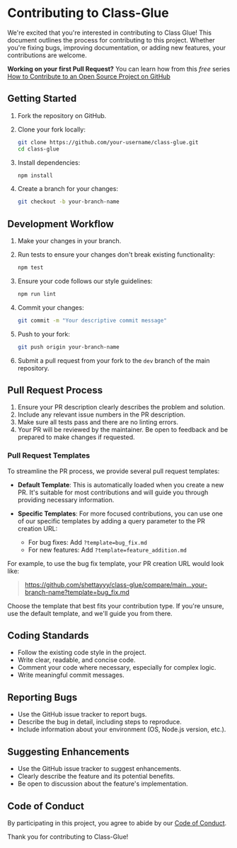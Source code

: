 # Contributing to Class-Glue

We're excited that you're interested in contributing to Class Glue! This document outlines the process for contributing to this project. Whether you're fixing bugs, improving documentation, or adding new features, your contributions are welcome.

**Working on your first Pull Request?** You can learn how from this *free* series [How to Contribute to an Open Source Project on GitHub](https://kcd.im/pull-request)

## Getting Started

1. Fork the repository on GitHub.
2. Clone your fork locally:

   ```bash
   git clone https://github.com/your-username/class-glue.git
   cd class-glue
   ```

3. Install dependencies:

   ```bash
   npm install
   ```

4. Create a branch for your changes:

   ```bash
   git checkout -b your-branch-name
   ```

## Development Workflow

1. Make your changes in your branch.
2. Run tests to ensure your changes don't break existing functionality:

   ```bash
   npm test
   ```

3. Ensure your code follows our style guidelines:

   ```bash
   npm run lint
   ```

4. Commit your changes:

   ```bash
   git commit -m "Your descriptive commit message"
   ```

5. Push to your fork:

   ```bash
   git push origin your-branch-name
   ```

6. Submit a pull request from your fork to the `dev` branch of the main repository.

## Pull Request Process

1. Ensure your PR description clearly describes the problem and solution.
2. Include any relevant issue numbers in the PR description.
3. Make sure all tests pass and there are no linting errors.
4. Your PR will be reviewed by the maintainer. Be open to feedback and be prepared to make changes if requested.

### Pull Request Templates

To streamline the PR process, we provide several pull request templates:

- **Default Template**: This is automatically loaded when you create a new PR. It's suitable for most contributions and will guide you through providing necessary information.

- **Specific Templates**: For more focused contributions, you can use one of our specific templates by adding a query parameter to the PR creation URL:
  - For bug fixes: Add `?template=bug_fix.md`
  - For new features: Add `?template=feature_addition.md`

For example, to use the bug fix template, your PR creation URL would look like:

> <https://github.com/shettayyy/class-glue/compare/main...your-branch-name?template=bug_fix.md>

Choose the template that best fits your contribution type. If you're unsure, use the default template, and we'll guide you from there.

## Coding Standards

- Follow the existing code style in the project.
- Write clear, readable, and concise code.
- Comment your code where necessary, especially for complex logic.
- Write meaningful commit messages.

## Reporting Bugs

- Use the GitHub issue tracker to report bugs.
- Describe the bug in detail, including steps to reproduce.
- Include information about your environment (OS, Node.js version, etc.).

## Suggesting Enhancements

- Use the GitHub issue tracker to suggest enhancements.
- Clearly describe the feature and its potential benefits.
- Be open to discussion about the feature's implementation.

## Code of Conduct

By participating in this project, you agree to abide by our [Code of Conduct](CODE_OF_CONDUCT.md).

Thank you for contributing to Class-Glue!
